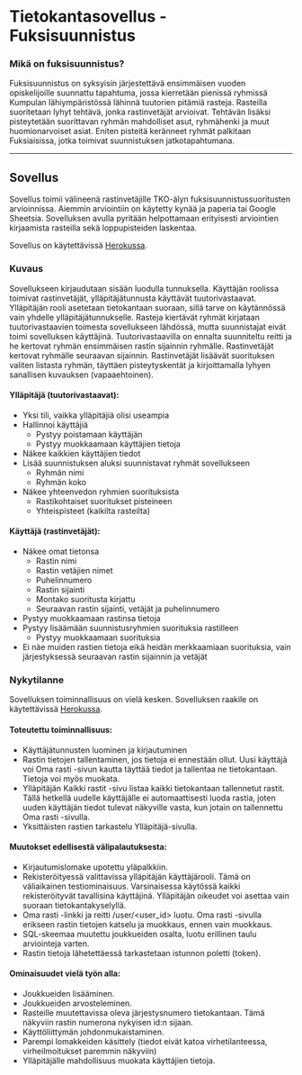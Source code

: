 Tietokantasovellus - Fuksisuunnistus
====================================

### Mikä on fuksisuunnistus?
Fuksisuunnistus on syksyisin järjestettävä ensimmäisen vuoden opiskelijoille suunnattu tapahtuma, jossa kierretään pienissä ryhmissä Kumpulan lähiympäristössä lähinnä tuutorien pitämiä rasteja. Rasteilla suoritetaan lyhyt tehtävä, jonka rastinvetäjät arvioivat. Tehtävän lisäksi pisteytetään suorittavan ryhmän mahdolliset asut, ryhmähenki ja muut huomionarvoiset asiat. Eniten pisteitä keränneet ryhmät palkitaan Fuksiaisissa, jotka toimivat suunnistuksen jatkotapahtumana. 

---
Sovellus
--------
Sovellus toimii välineenä rastinvetäjille TKO-älyn fuksisuunnistussuoritusten arvioinnissa. Aiemmin arviointiin on käytetty kynää ja paperia tai Google Sheetsia. Sovelluksen avulla pyritään helpottamaan erityisesti arviointien kirjaamista rasteilla sekä loppupisteiden laskentaa.

Sovellus on käytettävissä [Herokussa](https://fuksisuunnistus.herokuapp.com/).

### Kuvaus
Sovellukseen kirjaudutaan sisään luodulla tunnuksella. Käyttäjän roolissa toimivat rastinvetäjät, ylläpitäjätunnusta käyttävät tuutorivastaavat. Ylläpitäjän rooli asetetaan tietokantaan suoraan, sillä tarve on käytännössä vain yhdelle ylläpitäjätunnukselle. Rasteja kiertävät ryhmät kirjataan tuutorivastaavien toimesta sovellukseen lähdössä, mutta suunnistajat eivät toimi sovelluksen käyttäjinä. Tuutorivastaavilla on ennalta suunniteltu reitti ja he kertovat ryhmän ensimmäisen rastin sijainnin ryhmälle. Rastinvetäjät kertovat ryhmälle seuraavan sijainnin. Rastinvetäjät lisäävät suorituksen valiten listasta ryhmän, täyttäen pisteytyskentät ja kirjoittamalla lyhyen sanallisen kuvauksen (vapaaehtoinen).

#### Ylläpitäjä (tuutorivastaavat):
* Yksi tili, vaikka ylläpitäjiä olisi useampia
* Hallinnoi käyttäjiä
  * Pystyy poistamaan käyttäjän
  * Pystyy muokkaamaan käyttäjien tietoja
* Näkee kaikkien käyttäjien tiedot
* Lisää suunnistuksen aluksi suunnistavat ryhmät sovellukseen
  * Ryhmän nimi
  * Ryhmän koko
* Näkee yhteenvedon ryhmien suorituksista
  * Rastikohtaiset suoritukset pisteineen
  * Yhteispisteet (kaikilta rasteilta)

#### Käyttäjä (rastinvetäjät):
* Näkee omat tietonsa
  * Rastin nimi
  * Rastin vetäjien nimet
  * Puhelinnumero
  * Rastin sijainti
  * Montako suoritusta kirjattu
  * Seuraavan rastin sijainti, vetäjät ja puhelinnumero
* Pystyy muokkaamaan rastinsa tietoja
* Pystyy lisäämään suunnistusryhmien suorituksia rastilleen
  * Pystyy muokkaamaan suorituksia
* Ei näe muiden rastien tietoja eikä heidän merkkaamiaan suorituksia, vain järjestyksessä seuraavan rastin sijainnin ja vetäjät

### Nykytilanne
Sovelluksen toiminnallisuus on vielä kesken. Sovelluksen raakile on käytettävissä [Herokussa](https://fuksisuunnistus.herokuapp.com/).

#### Toteutettu toiminnallisuus:
* Käyttäjätunnusten luominen ja kirjautuminen
* Rastin tietojen tallentaminen, jos tietoja ei ennestään ollut. Uusi käyttäjä voi Oma rasti -sivun kautta täyttää tiedot ja tallentaa ne tietokantaan. Tietoja voi myös muokata.
* Ylläpitäjän Kaikki rastit -sivu listaa kaikki tietokantaan tallennetut rastit. Tällä hetkellä uudelle käyttäjälle ei automaattisesti luoda rastia, joten uuden käyttäjän tiedot tulevat näkyville vasta, kun jotain on tallennettu Oma rasti -sivulla. 
* Yksittäisten rastien tarkastelu Ylläpitäjä-sivulla.

#### Muutokset edellisestä välipalautuksesta:
* Kirjautumislomake upotettu yläpalkkiin.
* Rekisteröityessä valittavissa ylläpitäjän käyttäjärooli. Tämä on väliaikainen testiominaisuus. Varsinaisessa käytössä kaikki rekisteröityvät tavallisina käyttäjinä. Ylläpitäjän oikeudet voi asettaa vain suoraan tietokantakyselyllä.
* Oma rasti -linkki ja reitti /user/<user_id> luotu. Oma rasti -sivulla erikseen rastin tietojen katselu ja muokkaus, ennen vain muokkaus.
* SQL-skeemaa muutettu joukkueiden osalta, luotu erillinen taulu arviointeja varten.
* Rastin tietoja lähetettäessä tarkastetaan istunnon poletti (token).

#### Ominaisuudet vielä työn alla:
* Joukkueiden lisääminen.
* Joukkueiden arvosteleminen.
* Rasteille muutettavissa oleva järjestysnumero tietokantaan. Tämä näkyviin rastin numerona nykyisen id:n sijaan.
* Käyttöliittymän johdonmukaistaminen.
* Parempi lomakkeiden käsittely (tiedot eivät katoa virhetilanteessa, virheilmoitukset paremmin näkyviin)
* Ylläpitäjälle mahdollisuus muokata käyttäjien tietoja.
